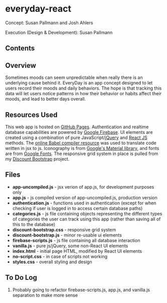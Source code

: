 # everyday-react
Concept: Susan Pallmann and Josh Ahlers

Execution (Design & Development): Susan Pallmann

## Contents

## Overview
Sometimes moods can seem unpredictable when really there is an underlying cause behind it. EveryDay is an app concept designed to let users record their moods and daily behaviors. The hope is that tracking this data will let users notice patterns in how their behavior or habits affect their moods, and lead to better days overall.

## Resources Used
This web app is hosted on [GitHub Pages](https://pages.github.com/). Authentication and realtime database capabilities are powered by [Google Firebase](https://firebase.google.com/). UI elements are created using a combination of pure JavaScript/[jQuery](https://jquery.com/) and [React JS](https://reactjs.org/) methods. The [online Babel compiler resource](https://babeljs.io/) was used to translate code written in jsx to js. Iconography is from [Google's Material library](https://material.io/), and fonts are from [Google Fonts](https://fonts.google.com/). The responsive grid system in place is pulled from my [Discount Bootstrap](https://github.com/susanpallmann/discount-bootstrap) project.

## Files

* **app-uncompiled.js** - jsx verion of app.js, for development purposes only
* **app.js** - js compiled version of app-uncompiled.js, production version
* **authentication.js** - functions used in authentication (except for when checking if user is logged in to access certain database paths)
* **categories.js** - js file containing objects representing the different types of categories the user can track using this app (rather than saving all of this to the database)
* **discount-bootstrap.css** - responsive grid system
* **discount-bootstrap.js** - minor re-usable ui elements
* **firebase-scripts.js** - js file containing all database interaction
* **vanilla.js** - pure js/jQuery, some non-React UI elements
* **index.html** - initial page HTML, modified by React UI elements
* **no-script.css** - in case of scripts not working
* **styles.css** - overall styling and design

## To Do Log

1. Probably going to refactor firebase-scripts.js, app.js, and vanilla.js separation to make more sense
